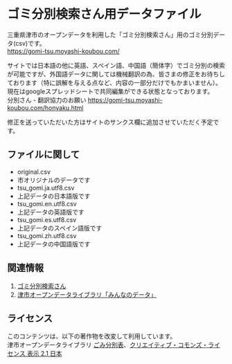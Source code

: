ゴミ分別検索さん用データファイル
======================
三重県津市のオープンデータを利用した「ゴミ分別検索さん」用のゴミ分別データ(csv)です。  
https://gomi-tsu.moyashi-koubou.com/

サイトでは日本語の他に英語、スペイン語、中国語（簡体字）でゴミ分別の検索が可能ですが、外国語データに関しては機械翻訳の為、皆さまの修正をお待ちしております（特に誤解を与える点など、内容の一部分だけでもかまいません）。現在はgoogleスプレッドシートで共同編集ができる状態となっております。  
分別さん - 翻訳協力のお願い 
https://gomi-tsu.moyashi-koubou.com/honyaku.html
 
 
修正を送っていただいた方はサイトのサンクス欄に追加させていただく予定です。  

ファイルに関して
----------------
* original.csv  
 * 市オリジナルのデータです
* tsu_gomi.ja.utf8.csv  
 * 上記データの日本語版です
* tsu_gomi.en.utf8.csv  
 * 上記データの英語版です
* tsu_gomi.es.utf8.csv  
 * 上記データのスペイン語版です
* tsu_gomi.zh.utf8.csv  
 * 上記データの中国語版です

 
関連情報
--------
1. [ゴミ分別検索さん](https://gomi-tsu.moyashi-koubou.com/ "ゴミ分別検索さん")
2. [津市オープンデータライブラリ「みんなのデータ」](https://www.info.city.tsu.mie.jp/modules/dept1012/article.php?articleid=50 "みんなのデータ")

 
ライセンス
----------
このコンテンツは、以下の著作物を改変して利用しています。   
津市オープンデータライブラリ [ごみ分別表](https://www.info.city.tsu.mie.jp/modules/dept1012/article.php?articleid=50 "みんなのデータ")、[クリエイティブ・コモンズ・ライセンス 表示 2.1 日本](http://creativecommons.org/licenses/by/2.1/jp/)
